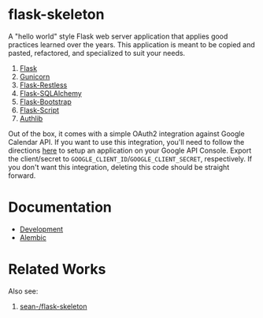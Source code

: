 # flask-skeleton

A "hello world" style Flask web server application that applies good practices
learned over the years. This application is meant to be copied and pasted,
refactored, and specialized to suit your needs.

  1. [Flask](http://flask.pocoo.org/)
  2. [Gunicorn](http://gunicorn.org/)
  3. [Flask-Restless](https://flask-restless.readthedocs.org/en/latest/)
  4. [Flask-SQLAlchemy](https://pythonhosted.org/Flask-SQLAlchemy/)
  5. [Flask-Bootstrap](http://pythonhosted.org/Flask-Bootstrap/)
  6. [Flask-Script](http://flask-script.readthedocs.org/en/latest/)
  7. [Authlib](https://docs.authlib.org/en/latest/index.html)

Out of the box, it comes with a simple OAuth2 integration against Google
Calendar API.  If you want to use this integration, you'll need to follow the
directions [here](https://developers.google.com/calendar/auth) to setup an
application on your Google API Console. Export the client/secret to
`GOOGLE_CLIENT_ID`/`GOOGLE_CLIENT_SECRET`, respectively. If you don't want this
integration, deleting this code should be straight forward.

# Documentation

- [Development](./docs/developing.md)
- [Alembic](./docs/bootstrapping-alembic.md)

# Related Works

Also see:

  1. [sean-/flask-skeleton](https://github.com/sean-/flask-skeleton)
